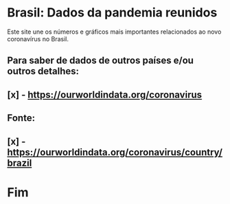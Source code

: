 # Brasil: Dados da pandemia reunidos

Este site une os números e gráficos mais importantes relacionados ao novo coronavírus no Brasil.

## Para saber de dados de outros países e/ou outros detalhes: 
## [x] - https://ourworldindata.org/coronavirus

## Fonte: 
## [x] - https://ourworldindata.org/coronavirus/country/brazil

# Fim
